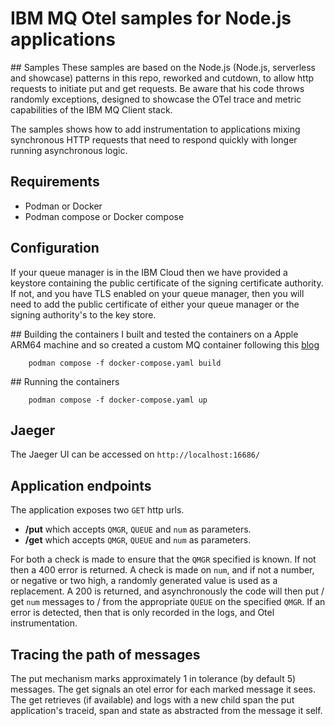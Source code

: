 # IBM MQ Otel samples for Node.js applications

## Samples
These samples are based on the Node.js (Node.js, serverless and showcase) patterns in this repo, reworked and cutdown, to allow http requests to initiate put and get requests. Be aware that his code throws randomly exceptions, designed to showcase the OTel trace and metric capabilities of the IBM MQ Client stack.

The samples shows how to add instrumentation to applications mixing synchronous HTTP requests that need to respond quickly
with longer running asynchronous logic.

## Requirements
- Podman or Docker
- Podman compose or Docker compose  

## Configuration
If your queue manager is in the IBM Cloud then we have provided a keystore containing the 
public certificate of the signing certificate authority. If not, and you have TLS enabled on 
your queue manager, then you will need to add the public certificate of either your queue manager or the signing authority's to the key store. 

## Building the containers
I built and tested the containers on a Apple ARM64 machine and so created a custom MQ container following this [blog](https://community.ibm.com/community/user/blogs/richard-coppen/2023/06/30/ibm-mq-9330-container-image-now-available-for-appl)

```
    podman compose -f docker-compose.yaml build
```

## Running the containers
```
    podman compose -f docker-compose.yaml up
```

## Jaeger
The Jaeger UI can be accessed on `http://localhost:16686/`

## Application endpoints
The application exposes two `GET` http urls. 

-  **/put** which accepts `QMGR`, `QUEUE` and `num` as parameters. 
-  **/get** which accepts `QMGR`, `QUEUE` and `num` as parameters. 

For both a check is made to ensure that the `QMGR` specified is known. If not then a 400 error is returned. A check is made on `num`, and if not a number, or negative or two high, a randomly generated value is used as a replacement. A 200 is returned, and asynchronously the code will then put /  get `num` messages to / from the appropriate `QUEUE` on the specified `QMGR`. If an error is detected, then that is only recorded in the logs, and Otel instrumentation.

## Tracing the path of messages
The put mechanism marks approximately 1 in tolerance (by default 5) messages. The get signals an otel error for each marked message it sees. The get retrieves (if available) and logs with a new child span the put application's traceid, span and state as abstracted from the message it self.

